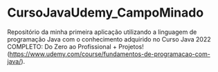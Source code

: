 # CursoJavaUdemy_CampoMinado

Repositório da minha primeira aplicação utilizando a linguagem de programação Java com o conhecimento adquirido no Curso Java 2022 COMPLETO: Do Zero ao Profissional + Projetos! (https://www.udemy.com/course/fundamentos-de-programacao-com-java/).
